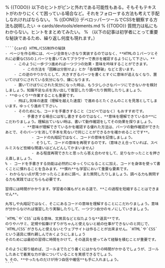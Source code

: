 % {{TODO}} 以下のヒントがピンと外れである可能性もある。そもそもテキストがわかりにくくて困っている場合など。それをフォローする方法も考えて手配しなれければならない。
% {{DONE}} デベロッパーツールでCSSを観察する方法も説明したい → cards/devtools/elements.md
% {{TODO}} 質問力は私にもわからない。ヒントをまとめてみたい。
% （以下の記事は初学者にとって重要な秘訣であるため、繰り返し何度も現れます。）
`````{div} taskcard
````{card} HTML/CSS制作の秘訣
- ページを作る時には、ページ全体をいきなり実装するのではなく、**HTMLの１パーツとそれに必要なCSSの１パーツを書いてみてブラウザーで表示を確認するようにして下さい。**
    - このように一歩づつ進めれば一つづつの効果・意味を吟味することができます。
		- この方法を「困難は分割せよ」とか「各個撃破」などと言います。
	- この逆のやりかたとして、大きすぎるパーツを書くとすぐに意味が追えなくなり、置いてけぼりにされている気分になり、嫌になります。
    - 置いてけぼりにされた気分になった時は、もう少し小さなパーツにできないかを検討しましょう。知識不足な点を洗い出して復習したり調べたり質問したりしましょう。
- **ゆっくり**作業することも重要です。
	- 飛ばし気味の速度（理解を越えた速度）で進めるとたくさんのことを見落としてしまいます。ゆっくり進めて下さい。
	- そのためにも、コードを手書きすること（コピペではなく）もおすすめです。
		- 手書きする場合には写し書きするのではなく、**意味を理解できているか**にこだわりましょう。理解出ていない時は、書いて動作確認をしてその効果を探りましょう。
		- **意味が理解できているかを確認する優れた方法は、パーツの動作確認ができたあとで、そのパーツを消して手本を見ないで同じことができるかを確かめることです**。
			- コードの丸暗記ではなく、コードの意味を記憶しましょう。
			- そうして、コードの意味を再現するのです。（意味さえ合っていれば、スペルミスなど些細な間違いはどんどんしてかまいません）
            - ある程度再現できたと思ったら答え合わせをして、足りなかったことを押さえ直しましょう。
% - コードを手書きする効能は必然的にゆっくりになることに加え、コードを身体を使って書くことに慣れることを含みます。**慣れ**も学習において重要な要素です。
- わからない点が見つかったらこまめに調べ、また質問したりしましょう。調べる力も質問する力も実践ではどちらも必要です。

習得には時間がかかります。学習者の誰もがとおる道で、**この過程を短縮することはできません**。

丸写しや丸暗記ではなく、そこにあるコードの意味を理解することにこだわりましょう。意味が分からなければ復習したり実験したりして、一つづつ自分のモノにしていきましょう。

`HTML`や`CSS`は有る意味、文房具などと似たような**道具**です。
のりやハサミ、定規や鉛筆けずりがちゃんと使えないと紙の仕事ができないのと同じで、`HTML/CSS`がきちんと使えないとウェブサイトは作ることが出来ません。`HTML`や`CSS`という道具に慣れ親しんでおくようにしましょう
そのためには最初の習得に時間をかけて、その道具を使ってみて経験を積むことが重要です。

そのように取り組めば、ゴールまでたどり着くにはかなりの時間がかかるでしょうが、ゴールしたあとで着実な力が身についていることを実感できるでしょう。
% その、**やったものだけが持つ自信や確信**も手に入れましょう。
````
`````

